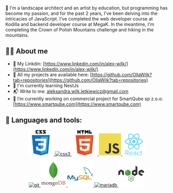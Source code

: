 👋 I'm a landscape architect and an artist by education, but programming has become my passion, and for the past 2 years, I've been delving into the intricacies of JavaScript. I've completed the web developer course at Kodilla and backend developer course at MegaK.
In the meantime, I'm completing the Crown of Polish Mountains challenge and hiking in the mountains.  

## 💁‍♀️ About me
<!-- 👀 Check out my portfolio website [Kliknij tutaj, aby przejść do strony głównej](https://www.example.com) -->
- 📖 My Linkdin: [https://www.linkedin.com/in/alex-wilk/](https://www.linkedin.com/in/alex-wilk/)
- 💞️ All my projects are available here: [https://github.com/OllaWilk?tab=repositories](https://github.com/OllaWilk?tab=repositories)
- 🌱 I'm currently learning NestJs
- 📬 Write to me: [aleksandra.wilk.letkiewicz@gmail.com](mailto:aleksandra.wilk.letkiewicz@gmail.com)
- 🚀 I’m currently working on commercial project for SmartQube sp z.o.o: [https://www.smartqube.com](https://www.smartqube.com)

## 🚀 Languages and tools:

<div align="center">

<a href="https://www.w3schools.com/css/" target="_blank" rel="noreferrer"> <img src="https://raw.githubusercontent.com/devicons/devicon/master/icons/css3/css3-original-wordmark.svg" alt="css3" width="80" height="80"/> </a> 
<a href="https://upload.wikimedia.org/wikipedia/commons/9/96/Sass_Logo_Color.svg" target="_blank" rel="noreferrer"> <img src="https://upload.wikimedia.org/wikipedia/commons/9/96/Sass_Logo_Color.svg" alt="css3" width="80" height="80"/> </a> 
<a href="https://www.w3.org/html/" target="_blank" rel="noreferrer"> <img src="https://raw.githubusercontent.com/devicons/devicon/master/icons/html5/html5-original-wordmark.svg" alt="html5" width="80" height="80"/> </a>
<a href="https://developer.mozilla.org/en-US/docs/Web/JavaScript" target="_blank" rel="noreferrer"> <img src="https://raw.githubusercontent.com/devicons/devicon/master/icons/javascript/javascript-original.svg" alt="javascript" width="70" height="70"/> </a>
<a href="https://reactjs.org/" target="_blank" rel="noreferrer"> <img src="https://raw.githubusercontent.com/devicons/devicon/master/icons/react/react-original-wordmark.svg" alt="react" width="70" height="70"/> </a> 
<!-- <a href="https://www.typescriptlang.org/" target="_blank" rel="noreferrer"> <img src="https://raw.githubusercontent.com/devicons/devicon/master/icons/typescript/typescript-original.svg" alt="typescript" width="70" height="70"/> </a> -->
<a href="https://git-scm.com/" target="_blank" rel="noreferrer"> <img src="https://www.vectorlogo.zone/logos/git-scm/git-scm-icon.svg" alt="git" width="70" height="70"/> </a>
<a href="https://www.mongodb.com/" target="_blank" rel="noreferrer"> <img src="https://raw.githubusercontent.com/devicons/devicon/master/icons/mongodb/mongodb-original-wordmark.svg" alt="mongodb" width="80" height="80"/> </a> 
<a href="https://www.mysql.com/" target="_blank" rel="noreferrer"> <img src="https://raw.githubusercontent.com/devicons/devicon/master/icons/mysql/mysql-original-wordmark.svg" alt="mysql" width="80" height="80"/> </a>
<a href="https://mariadb.org/" target="_blank" rel="noreferrer"> <img src="https://www.vectorlogo.zone/logos/mariadb/mariadb-icon.svg" alt="mariadb" width="80" height="80"/> </a> 
<a href="https://nodejs.org" target="_blank" rel="noreferrer"> <img src="https://raw.githubusercontent.com/devicons/devicon/master/icons/nodejs/nodejs-original-wordmark.svg" alt="nodejs" width="80" height="80"/> </a> 
</div>

